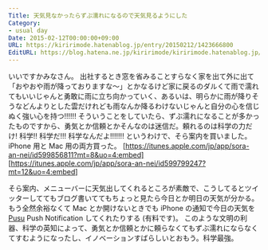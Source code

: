 ```yaml
---
Title: 天気見なかったらずぶ濡れになるので天気見るようにした
Category:
- usual day
Date: 2015-02-12T00:00:00+09:00
URL: https://kiririmode.hatenablog.jp/entry/20150212/1423666800
EditURL: https://blog.hatena.ne.jp/kiririmode/kiririmode.hatenablog.jp/atom/entry/8454420450083477074
---
```


いいですかみなさん。
出社するとき窓を省みることすらなく家を出て外に出て「おやおや雨が降っておりますな〜」とかなるけど家に戻るのダルくて雨で濡れてもいいじゃんと勇敢に雨に立ち向かっていく、あるいは、明らかに雨が降りそうなどんよりとした雲だけれども雨なんか降るわけないじゃんと自分の心を信じぬく強い心を持つ!!!!!! そういうことをしていたら、ずぶ濡れになることが多かったものですから、勇気とか信頼とかそんなのは迷信だ。頼れるのは科学の力だけ! 科学!! 科学だ!!! 科学なんだよ!!!!!!!
というわけで、そら案内を買いました。iPhone 用と Mac 用の両方買った。
[https://itunes.apple.com/jp/app/sora-an-nei/id599856811?mt=8&uo=4:embed]
[https://itunes.apple.com/jp/app/sora-an-nei/id599799247?mt=12&uo=4:embed]

そら案内、メニューバーに天気出してくれるところが素敵で、こうしてるとツイッターしててもブログ書いててもちょっと見たら今日とか明日の天気が分かる。もう全然余裕なくて Mac とか開けないときでも iPhone の通知で今日の天気を <u>Pusu</u> Push Notification してくれたりする (有料です)。
このような文明の利器、科学の英知によって、勇気とか信頼とかに頼らなくてもずぶ濡れにならなくてすむようになったし、イノベーションすばらしいとおもう。科学最強。
